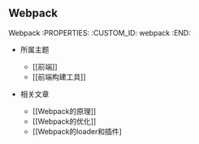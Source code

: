 Webpack
---------------------------

Webpack
   :PROPERTIES:
   :CUSTOM_ID: webpack
   :END:

- 所属主题

  - [[前端]]
  - [[前端构建工具]]

- 相关文章

  - [[Webpack的原理]]
  - [[Webpack的优化]]
  - [[Webpack的loader和插件]


